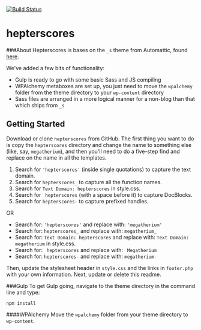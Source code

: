 [![Build Status](https://travis-ci.org/Automattic/_s.svg?branch=master)](https://travis-ci.org/Automattic/_s)

hepterscores
===

###About
Hepterscores is bases on the `_s` theme from Automattic, found [here](http://underscores.me).

We've added a few bits of functionality:
* Gulp is ready to go with some basic Sass and JS compiling
* WPAlchemy metaboxes are set up, you just need to move the `wpalchemy` folder from the theme directory to your `wp-content` directory
* Sass files are arranged in a more logical manner for a non-blog than that which ships from `_s`



Getting Started
---------------

Download or clone `hepterscores` from GitHub. The first thing you want to do is copy the `hepterscores` directory and change the name to something else (like, say, `megatherium`), and then you'll need to do a five-step find and replace on the name in all the templates.

1. Search for `'hepterscores'` (inside single quotations) to capture the text domain.
2. Search for `hepterscores_` to capture all the function names.
3. Search for `Text Domain: hepterscores` in style.css.
4. Search for <code>&nbsp;hepterscores</code> (with a space before it) to capture DocBlocks.
5. Search for `hepterscores-` to capture prefixed handles.

OR

* Search for: `'hepterscores'` and replace with: `'megatherium'`
* Search for: `hepterscores_` and replace with: `megatherium_`
* Search for: `Text Domain: hepterscores` and replace with: `Text Domain: megatherium` in style.css.
* Search for: <code>&nbsp;hepterscores</code> and replace with: <code>&nbsp;Megatherium</code>
* Search for: `hepterscores-` and replace with: `megatherium-`

Then, update the stylesheet header in `style.css` and the links in `footer.php` with your own information. Next, update or delete this readme.


###Gulp
To get Gulp going, navigate to the theme directory in the command line and type:

	npm install

####WPAlchemy
Move the `wpalchemy` folder from your theme directory to `wp-content`.